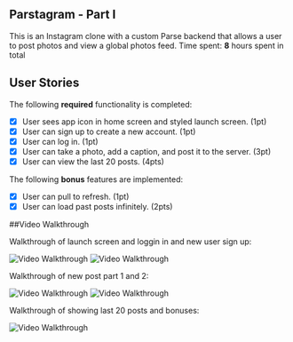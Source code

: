 ## Parstagram - Part I
This is an Instagram clone with a custom Parse backend that allows a user to post photos and view a global photos feed.
Time spent: **8** hours spent in total
## User Stories
The following **required** functionality is completed:
- [x] User sees app icon in home screen and styled launch screen. (1pt)
- [x] User can sign up to create a new account. (1pt)
- [x] User can log in. (1pt)
- [x] User can take a photo, add a caption, and post it to the server. (3pt)
- [x] User can view the last 20 posts. (4pts)

The following **bonus** features are implemented:
- [x] User can pull to refresh. (1pt)
- [x] User can load past posts infinitely. (2pts)

##Video Walkthrough

Walkthrough of launch screen and loggin in and new user sign up:

<img src='https://media.giphy.com/media/CmYEhhpz04VP5Wio84/giphy.gif' title='Video Walkthrough' width='' alt='Video Walkthrough' />

<img src='https://media.giphy.com/media/XbVVAqaAwknmxN3Nh5/giphy.gif' title='Video Walkthrough' width='' alt='Video Walkthrough' />

Walkthrough of new post part 1 and 2:

<img src='https://media.giphy.com/media/5ZwRKdNIyo70ZyftWI/giphy.gif' title='Video Walkthrough' width='' alt='Video Walkthrough' />

<img src='https://media.giphy.com/media/HaBmUDJ6l42aAPtaeY/giphy.gif' title='Video Walkthrough' width='' alt='Video Walkthrough' />

Walkthrough of showing last 20 posts and bonuses:

<img src='https://media.giphy.com/media/YSe0M26OF0yQo33kv7/giphy.gif' title='Video Walkthrough' width='' alt='Video Walkthrough' />
